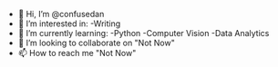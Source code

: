 - 👋 Hi, I’m @confusedan
- 👀 I’m interested in:
    -Writing
- 🌱 I’m currently learning:
    -Python
    -Computer Vision
    -Data Analytics
- 💞️ I’m looking to collaborate on "Not Now"
- 📫 How to reach me "Not Now"

<!---
confusedan/confusedan is a ✨ special ✨ repository because its `README.md` (this file) appears on your GitHub profile.
You can click the Preview link to take a look at your changes.
--->
